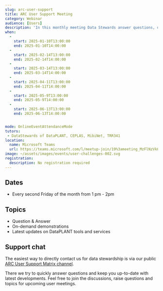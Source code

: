 ```yaml
---
slug: arc-user-support
title: ARC User Support Meeting
category: Webinar
audience: [Users]
description: 'In this monthly meeting Data Stewards answer questions, demonstrate tools and services or discuss data management issues.'
when:
  -
    start: 2025-01-10T13:00:00
    end: 2025-01-10T14:00:00
  -
    start: 2025-02-14T13:00:00
    end: 2025-02-14T14:00:00
  -
    start: 2025-03-14T13:00:00
    end: 2025-03-14T14:00:00
  -
    start: 2025-04-11T13:00:00
    end: 2025-04-11T14:00:00
  -
    start: 2025-05-9T13:00:00
    end: 2025-05-9T14:00:00
  -
    start: 2025-06-13T13:00:00
    end: 2025-06-13T14:00:00


mode: OnlineEventAttendanceMode
tutors:
 - DataStewards of DataPLANT, CEPLAS, MibiNet, TRR341
location:
  name: Microsoft Teams
  url: https://teams.microsoft.com/l/meetup-join/19%3ameeting_MzFlNzVkOWItYzNjNS00NWMxLWE3ZDUtY2M2YmEwOTk1YWUw%40thread.v2/0?context=%7b%22Tid%22%3a%229071867c-98f0-4006-89aa-4e4fd55af39d%22%2c%22Oid%22%3a%224b7a1c1c-664e-42ce-b224-7599ace27c53%22%7d
image: ~/assets/images/events/user-challenges-002.svg
registration:
  description: No registration required
---
```


## Dates

- Every second Friday of the month from 1 pm - 2pm

## Topics

- Question & Answer
- On-demand demonstrations
- Latest updates on DataPLANT tools and services

## Support chat

The easiest way to directly contact us for data stewardship is via our public [ARC User Support Matrix channel](https://matrix.to/#/%23arc-user-support:matrix.org).

There we try to quickly answer questions and keep you up-to-date with latest developments. Feel free to join the discussions, raise questions and topics for upcoming user meetings.
